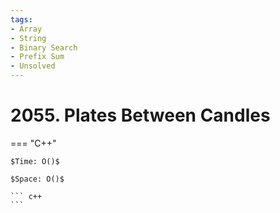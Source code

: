 ```yaml
---
tags:
- Array
- String
- Binary Search
- Prefix Sum
- Unsolved
---
```



# 2055. Plates Between Candles

=== "C++"

    $Time: O()$

    $Space: O()$

    ``` c++
    ```